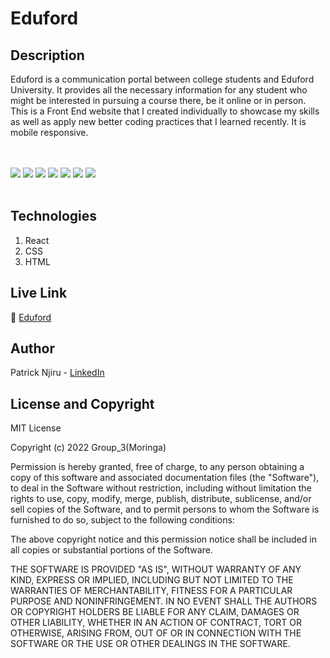 # Eduford

## Description
Eduford is a communication portal between college students and Eduford University. It provides all the necessary information for any student who might be interested in pursuing a course there, be it online or in person. This is a Front End website that I created individually to showcase my skills as well as apply new better coding practices that I learned recently. It is mobile responsive.

<br><br>
<img src="https://i.ibb.co/xXs335B/Screenshot-from-2023-05-22-02-57-39.png" border="0">
<img src="https://i.ibb.co/ygZstpP/Screenshot-from-2023-05-25-11-35-28.png" border="0">
<img src="https://i.ibb.co/7GZtVLs/Screenshot-from-2023-05-22-03-06-16.png" border="0">
<img src="https://i.ibb.co/MPZkvkW/Screenshot-from-2023-05-25-11-29-47.png" border="0">
<img src="https://i.ibb.co/wp1tTB0/Screenshot-from-2023-05-22-02-59-20.png" border="0">
<img src="https://i.ibb.co/QK7x4gZ/Screenshot-from-2023-05-22-02-58-30.png" border="0">
<img src="https://i.ibb.co/rtT75RC/Screenshot-from-2023-05-22-02-58-20.png" border="0">
<br><br>

## Technologies

1. React
2. CSS
3. HTML

## Live Link
🔗 <a href='https://edu4d.netlify.app'> Eduford </a>

## Author
Patrick Njiru - <a href='https://www.linkedin.com/in/patrick-njiru-7569241ba'> LinkedIn</a>

## License and Copyright

MIT License

Copyright (c) 2022 Group_3(Moringa)

Permission is hereby granted, free of charge, to any person obtaining a copy
of this software and associated documentation files (the "Software"), to deal
in the Software without restriction, including without limitation the rights
to use, copy, modify, merge, publish, distribute, sublicense, and/or sell
copies of the Software, and to permit persons to whom the Software is
furnished to do so, subject to the following conditions:

The above copyright notice and this permission notice shall be included in all
copies or substantial portions of the Software.

THE SOFTWARE IS PROVIDED "AS IS", WITHOUT WARRANTY OF ANY KIND, EXPRESS OR
IMPLIED, INCLUDING BUT NOT LIMITED TO THE WARRANTIES OF MERCHANTABILITY,
FITNESS FOR A PARTICULAR PURPOSE AND NONINFRINGEMENT. IN NO EVENT SHALL THE
AUTHORS OR COPYRIGHT HOLDERS BE LIABLE FOR ANY CLAIM, DAMAGES OR OTHER
LIABILITY, WHETHER IN AN ACTION OF CONTRACT, TORT OR OTHERWISE, ARISING FROM,
OUT OF OR IN CONNECTION WITH THE SOFTWARE OR THE USE OR OTHER DEALINGS IN THE
SOFTWARE.
